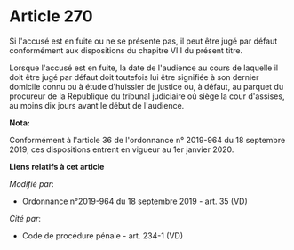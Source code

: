 # Article 270

Si l'accusé est en fuite ou ne se présente pas, il peut être jugé par défaut conformément aux dispositions du chapitre VIII
du présent titre. 

Lorsque l'accusé est en fuite, la date de l'audience au cours de laquelle il doit être jugé par défaut doit toutefois lui
être signifiée à son dernier domicile connu ou à étude d'huissier de justice ou, à défaut, au parquet du procureur de la
République du   tribunal judiciaire où siège la cour d'assises, au moins dix jours avant le début de l'audience.

**Nota:**

Conformément à l'article 36 de l'ordonnance n° 2019-964 du 18 septembre 2019, ces dispositions entrent en vigueur au 1er
janvier 2020.

**Liens relatifs à cet article**

_Modifié par_:

  - Ordonnance n°2019-964 du 18 septembre 2019 - art. 35 (VD)

_Cité par_:

  - Code de procédure pénale - art. 234-1 (VD)
